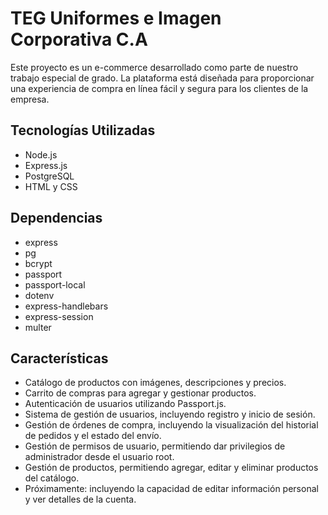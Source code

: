 # TEG Uniformes e Imagen Corporativa C.A

Este proyecto es un e-commerce desarrollado como parte de nuestro trabajo especial de grado. La plataforma está diseñada para proporcionar una experiencia de compra en línea fácil y segura para los clientes de la empresa.

## Tecnologías Utilizadas

- Node.js
- Express.js
- PostgreSQL
- HTML y CSS

## Dependencias

- express
- pg
- bcrypt
- passport
- passport-local
- dotenv
- express-handlebars
- express-session
- multer

## Características

- Catálogo de productos con imágenes, descripciones y precios.
- Carrito de compras para agregar y gestionar productos.
- Autenticación de usuarios utilizando Passport.js.
- Sistema de gestión de usuarios, incluyendo registro y inicio de sesión.
- Gestión de órdenes de compra, incluyendo la visualización del historial de pedidos y el estado del envío.
- Gestión de permisos de usuario, permitiendo dar privilegios de administrador desde el usuario root.
- Gestión de productos, permitiendo agregar, editar y eliminar productos del catálogo.
- Próximamente: incluyendo la capacidad de editar información personal y ver detalles de la cuenta.